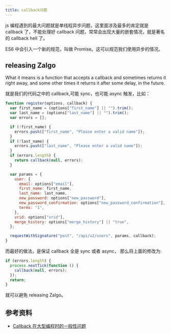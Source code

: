 ```yaml
---
title: callback问题
---
```


js 编程遇到的最大问题就是单线程异步问题，这里面涉及最多的肯定就是 callback 了，不能处理好 callback 问题，常常会出现大量的嵌套情况，就是著名的 callback hell 了。

ES6 中会引入一个新的规范，叫做 Promise。这可以规范我们使用异步的情况。

## releasing Zalgo

What it means is a function that accepts a callback and sometimes returns it right away, and some other times it returns it after some delay, in the future.

就是我们的代码之中的 callback,可能 sync，也可能 async 触发，比如：

```js
function register(options, callback) {
  var first_name = (options["first_name"] || "").trim();
  var last_name = (options["last_name"] || "").trim();
  var errors = [];

  if (!first_name) {
    errors.push(["first_name", "Please enter a valid name"]);
  }
  if (!last_name) {
    errors.push(["last_name", "Please enter a valid name"]);
  }
  if (errors.length) {
    return callback(null, errors);
  }

  var params = {
    user: {
      email: options["email"],
      first_name: first_name,
      last_name: last_name,
      new_password: options["new_password"],
      new_password_confirmation: options["new_password_confirmation"],
      terms: "1",
    },
    vrid: options["vrid"],
    merge_history: options["merge_history"] || "true",
  };

  requestWithSignature("post", "/api/v2/users", params, callback);
}
```

而最好的做法，是保证 callback 全是 sync 或者 async， 那么将上面的修改为:

```js
if (errors.length) {
  process.nextTick(function () {
    callback(null, errors);
  });
  return;
}
```

就可以避免 releasing Zalgo。

## 参考资料

- [Callback 在大型编程时的一般性问题](https://github.com/hax/hax.github.com/issues/11)
